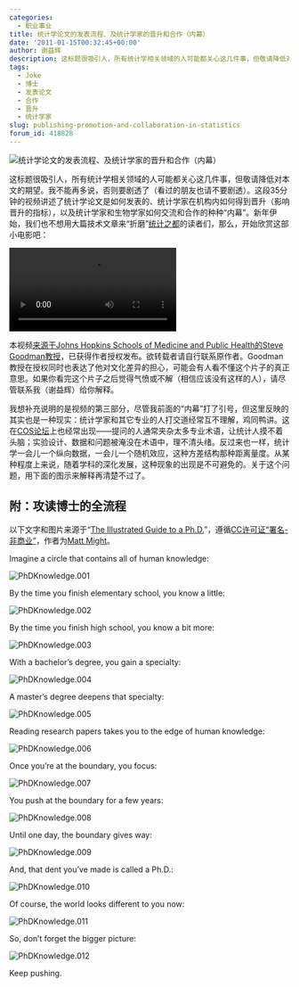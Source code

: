 ```yaml
---
categories:
  - 职业事业
title: 统计学论文的发表流程、及统计学家的晋升和合作（内幕）
date: '2011-01-15T00:32:45+00:00'
author: 谢益辉
description: 这标题很吸引人，所有统计学相关领域的人可能都关心这几件事，但敬请降低对本文的期望。我不能再多说，否则要剧透了（看过的朋友也请不要剧透）。这段35分钟的视频讲述了统计学论文是如何发表的、统计学家在机构内如何得到晋升（影响晋升的指标），以及统计学家和生物学家如何交流和合作的种种“内幕”。新年伊始，我们也不想用大篇技术文章来“折磨”统计之都的读者们，那么，开始欣赏这部小电影吧！
tags:
  - Joke
  - 博士
  - 发表论文
  - 合作
  - 晋升
  - 统计学家
slug: publishing-promotion-and-collaboration-in-statistics
forum_id: 418828
---
```


![统计学论文的发表流程、及统计学家的晋升和合作（内幕）](https://uploads.cosx.org/2011/01/shapeimage_3.png)

这标题很吸引人，所有统计学相关领域的人可能都关心这几件事，但敬请降低对本文的期望。我不能再多说，否则要剧透了（看过的朋友也请不要剧透）。这段35分钟的视频讲述了统计学论文是如何发表的、统计学家在机构内如何得到晋升（影响晋升的指标），以及统计学家和生物学家如何交流和合作的种种“内幕”。新年伊始，我们也不想用大篇技术文章来“折磨”[统计之都](https://cos.name)的读者们，那么，开始欣赏这部小电影吧：

<!--more-->

<video controls="" name="media"><source src="http://animation.r-forge.r-project.org/video/Getting-Ahead-in-Academia.mp4" type="video/mp4"></video>

本视频[来源于Johns Hopkins Schools of Medicine and Public Health的Steve Goodman教授](http://web.me.com/goodmanfamily1/Behind_the_tan_door/index.html)，已获得作者授权发布。欲转载者请自行联系原作者。Goodman教授在授权同时也表达了他对文化差异的担心，可能会有人看不懂这个片子的真正意思。如果你看完这个片子之后觉得气愤或不解（相信应该没有这样的人），请尽管联系我（谢益辉）给你解释。

我想补充说明的是视频的第三部分，尽管我前面的“内幕”打了引号，但这里反映的其实也是一种现实：统计学家和其它专业的人打交道经常互不理解，鸡同鸭讲。这在[COS论坛](https://cos.name/cn/)上也经常出现——提问的人通常夹杂太多专业术语，让统计人摸不着头脑；实验设计、数据和问题被淹没在术语中，理不清头绪。反过来也一样，统计学一会儿一个纵向数据，一会儿一个随机效应，这种方差结构那种距离量度。从某种程度上来说，随着学科的深化发展，这种现象的出现是不可避免的。关于这个问题，用下面的图示来解释再清楚不过了。

## 附：攻读博士的全流程

以下文字和图片来源于“[The Illustrated Guide to a Ph.D.](http://matt.might.net/articles/phd-school-in-pictures/)”，遵循[CC许可证“署名-非商业”](http://creativecommons.org/licenses/by-nc/2.5/)，作者为[Matt Might](http://matt.might.net/)。

Imagine a circle that contains all of human knowledge:

![PhDKnowledge.001](http://matt.might.net/articles/phd-school-in-pictures/images/PhDKnowledge.001.jpg)

By the time you finish elementary school, you know a little:

![PhDKnowledge.002](http://matt.might.net/articles/phd-school-in-pictures/images/PhDKnowledge.002.jpg)

By the time you finish high school, you know a bit more:

![PhDKnowledge.003](http://matt.might.net/articles/phd-school-in-pictures/images/PhDKnowledge.003.jpg)

With a bachelor’s degree, you gain a specialty:

![PhDKnowledge.004](http://matt.might.net/articles/phd-school-in-pictures/images/PhDKnowledge.004.jpg)

A master’s degree deepens that specialty:

![PhDKnowledge.005](http://matt.might.net/articles/phd-school-in-pictures/images/PhDKnowledge.005.jpg)

Reading research papers takes you to the edge of human knowledge:

![PhDKnowledge.006](http://matt.might.net/articles/phd-school-in-pictures/images/PhDKnowledge.006.jpg)

Once you’re at the boundary, you focus:

![PhDKnowledge.007](http://matt.might.net/articles/phd-school-in-pictures/images/PhDKnowledge.007.jpg)

You push at the boundary for a few years:

![PhDKnowledge.008](http://matt.might.net/articles/phd-school-in-pictures/images/PhDKnowledge.008.jpg)

Until one day, the boundary gives way:

![PhDKnowledge.009](http://matt.might.net/articles/phd-school-in-pictures/images/PhDKnowledge.009.jpg)

And, that dent you’ve made is called a Ph.D.:

![PhDKnowledge.010](http://matt.might.net/articles/phd-school-in-pictures/images/PhDKnowledge.010.jpg)

Of course, the world looks different to you now:

![PhDKnowledge.011](http://matt.might.net/articles/phd-school-in-pictures/images/PhDKnowledge.011.jpg)

So, don’t forget the bigger picture:

![PhDKnowledge.012](http://matt.might.net/articles/phd-school-in-pictures/images/PhDKnowledge.012.jpg)

Keep pushing.
